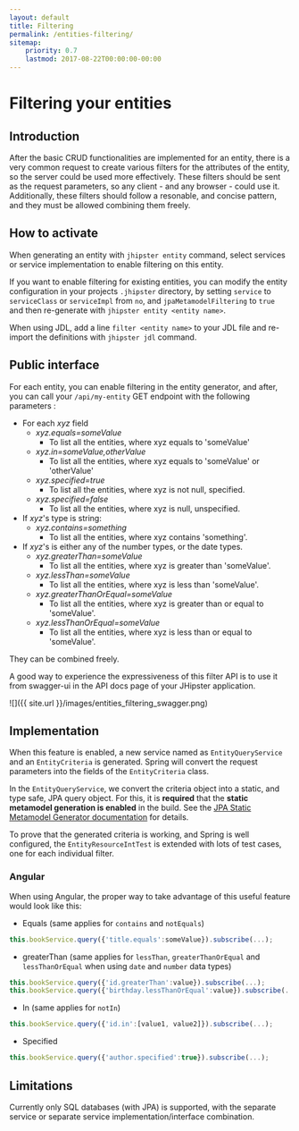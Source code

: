 ```yaml
---
layout: default
title: Filtering
permalink: /entities-filtering/
sitemap:
    priority: 0.7
    lastmod: 2017-08-22T00:00:00-00:00
---
```


# <i class="fa fa-filter"></i> Filtering your entities

## Introduction

After the basic CRUD functionalities are implemented for an entity, there is a very common request to create various filters for the attributes of the entity,
so the server could be used more effectively. These filters should be sent as the request parameters, so any client - and any browser - could use it.
Additionally, these filters should follow a resonable, and concise pattern, and they must be allowed combining them freely.

## How to activate

When generating an entity with `jhipster entity` command, select services or service implementation to enable filtering on this entity. 

If you want to enable filtering for existing entities, you can modify the entity configuration in your projects `.jhipster` directory, by setting `service` to `serviceClass` or `serviceImpl` from `no`, and `jpaMetamodelFiltering` to `true` and then re-generate with `jhipster entity <entity name>`.

When using JDL, add a line `filter <entity name>` to your JDL file and re-import the definitions with `jhipster jdl` command.

## Public interface

For each entity, you can enable filtering in the entity generator, and after, you can call your `/api/my-entity` GET endpoint with the following parameters :

* For each *xyz* field
    * *xyz.equals=someValue*
        - To list all the entities, where xyz equals to 'someValue'
    * *xyz.in=someValue,otherValue*
        - To list all the entities, where xyz equals to 'someValue' or 'otherValue'
    * *xyz.specified=true*
        - To list all the entities, where xyz is not null, specified.
    * *xyz.specified=false*
        - To list all the entities, where xyz is null, unspecified.
* If *xyz*'s type is string:
    * *xyz.contains=something*
        - To list all the entities, where xyz contains 'something'.
* If *xyz*'s is either any of the number types, or the date types.
    * *xyz.greaterThan=someValue*
        - To list all the entities, where xyz is greater than 'someValue'.
    * *xyz.lessThan=someValue*
        - To list all the entities, where xyz is less than 'someValue'.
    * *xyz.greaterThanOrEqual=someValue*
        - To list all the entities, where xyz is greater than or equal to 'someValue'.
    * *xyz.lessThanOrEqual=someValue*
        - To list all the entities, where xyz is less than or equal to 'someValue'.

They can be combined freely.

A good way to experience the expressiveness of this filter API is to use it from swagger-ui in the API docs page of your JHipster application.

![]({{ site.url }}/images/entities_filtering_swagger.png)

## Implementation

When this feature is enabled, a new service named as `EntityQueryService` and an `EntityCriteria` is generated. Spring will convert the request parameters into the fields of the `EntityCriteria` class.

In the `EntityQueryService`, we convert the criteria object into a static, and type safe, JPA query object. For this, it is **required** that the **static metamodel generation is enabled** in the build. See the [JPA Static Metamodel Generator documentation](http://docs.jboss.org/hibernate/orm/current/topical/html_single/metamodelgen/MetamodelGenerator.html) for details.

To prove that the generated criteria is working, and Spring is well configured, the `EntityResourceIntTest` is extended with lots of test cases, one for each individual filter.

### Angular

When using Angular, the proper way to take advantage of this useful feature would look like this:

* Equals (same applies for `contains` and `notEquals`)
```javascript
this.bookService.query({'title.equals':someValue}).subscribe(...);
```
* greaterThan (same applies for `lessThan`, `greaterThanOrEqual` and `lessThanOrEqual` when using `date` and `number` data types)
```javascript
this.bookService.query({'id.greaterThan':value}).subscribe(...);
this.bookService.query({'birthday.lessThanOrEqual':value}).subscribe(...);
```
* In (same applies for `notIn`)
```javascript
this.bookService.query({'id.in':[value1, value2]}).subscribe(...);
```
* Specified
```javascript
this.bookService.query({'author.specified':true}).subscribe(...);
```

## Limitations

Currently only SQL databases (with JPA) is supported, with the separate service or separate service implementation/interface combination.
